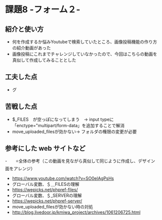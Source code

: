 # 課題8 -フォーム２-

## 紹介と使い方
  - 何を作成するか悩みYoutubeで検索していたところ、画像投稿機能の作り方の紹介動画があった
  - 画像投稿にこれまでチャレンジしていなかったので、今回はこちらの動画を真似して作成してみることとした

## 工夫した点
  - グ

## 苦戦した点
  - $_FILES　が空っぽになってしまう　→ input typeに「enctype="multipart/form-data」を追加することで解消
  - move_uploaded_filesが効かない→ フォルダの権限の変更が必要

## 参考にした web サイトなど
  -　　⭐️全体の参考（この動画を見ながら真似して同じように作成し、デザイン面をアレンジ）
  - https://www.youtube.com/watch?v=SO0elAgPsHs
  - グローバル変数、＄＿FILESの理解
  - https://wepicks.net/phpref-files/
  - グローバル変数、＄_SERVERの理解
  - https://wepicks.net/phpref-server/
  - move_uploaded_filesが効かない時の対処
  - http://blog.livedoor.jp/kmiwa_project/archives/1061206725.html
